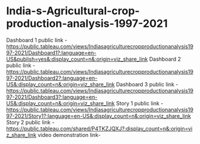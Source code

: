 # India-s-Agricultural-crop-production-analysis-1997-2021
Dashboard 1 public link - https://public.tableau.com/views/Indiasagriculturecropproductionanalysis1997-2021/Dashboard1?:language=en-US&publish=yes&:display_count=n&:origin=viz_share_link
Dashboard 2 public link -https://public.tableau.com/views/Indiasagriculturecropproductionanalysis1997-2021/Dashboard2?:language=en-US&:display_count=n&:origin=viz_share_link
Dashboard 3 public link -https://public.tableau.com/views/Indiasagriculturecropproductionanalysis1997-2021/Dashboard3?:language=en-US&:display_count=n&:origin=viz_share_link
Story 1 public link -https://public.tableau.com/views/Indiasagriculturecropproductionanalysis1997-2021/Story1?:language=en-US&:display_count=n&:origin=viz_share_link
Story 2 public link -https://public.tableau.com/shared/P4TKZJQXJ?:display_count=n&:origin=viz_share_link
video demonstration link-
